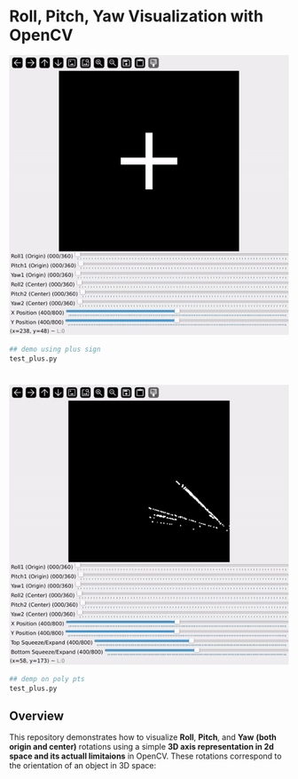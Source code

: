 # **Roll, Pitch, Yaw Visualization with OpenCV**

![demo1](demo1.gif)

```bash
## demo using plus sign
test_plus.py
```
#
#
![demo2](demo2.gif)

```bash
## demp on poly pts
test_plus.py
```

## **Overview**
This repository demonstrates how to visualize **Roll**, **Pitch**, and **Yaw** **(both origin and center)** rotations using a simple **3D axis representation in 2d space and its actuall limitaions** in OpenCV. These rotations correspond to the orientation of an object in 3D space:

